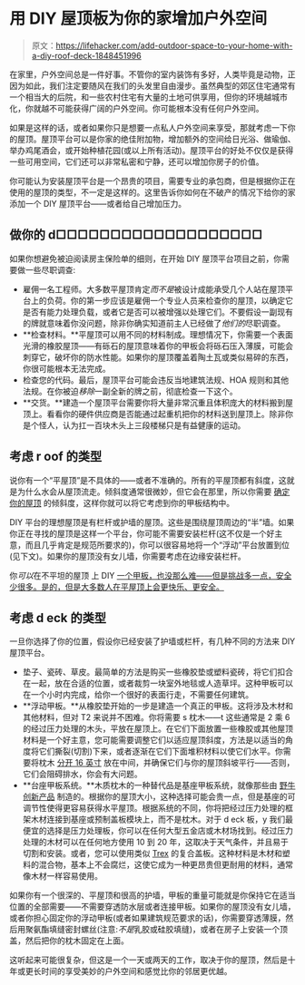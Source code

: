 # 用 DIY 屋顶板为你的家增加户外空间

> 原文：<https://lifehacker.com/add-outdoor-space-to-your-home-with-a-diy-roof-deck-1848451996>

在家里，户外空间总是一件好事。不管你的室内装饰有多好，人类毕竟是动物，正因为如此，我们注定要随风在我们的头发里自由漫步。虽然典型的郊区住宅通常有一个相当大的后院，和一些农村住宅有大量的土地可供享用，但你的环境越城市化，你就越不可能获得广阔的户外空间。你可能根本没有任何户外空间。



如果是这样的话，或者如果你只是想要一点私人户外空间来享受，那就考虑一下你的屋顶。屋顶平台可以是你家的绝佳附加物，增加额外的空间给日光浴、做瑜伽、举办鸡尾酒会，或开始种植花园(或以上所有活动)。屋顶平台的好处不仅仅是获得一些可用空间，它们还可以非常私密和宁静，还可以增加你房子的价值。

你可能认为安装屋顶平台是一个昂贵的项目，需要专业的承包商，但是根据你正在使用的屋顶的类型，不一定是这样的。这里告诉你如何在不破产的情况下给你的家添加一个 DIY 屋顶平台——或者给自己增加压力。

## 做你的 d□□□□□□□□□□□□□□□□□□□

如果你想避免被迫阅读房主保险单的细则，在开始 DIY 屋顶平台项目之前，你需要做一些尽职调查:

*   雇佣一名工程师。大多数平屋顶肯定*而不是*被设计成能承受几个人站在屋顶平台上的负荷。你的第一步应该是雇佣一个专业人员来检查你的屋顶，以确定它是否有能力处理负载，或者它是否可以被增强以处理它们。不要假设一副现有的牌就意味着你没问题，除非你确实知道前主人已经做了*他们的*尽职调查。
*   **检查材料。**平屋顶可以用不同的材料制成。理想情况下，你需要一个表面光滑的橡胶屋顶——有砾石的屋顶意味着你的甲板会将砾石压入薄膜，可能会刺穿它，破坏你的防水性能。如果你的屋顶覆盖着陶土瓦或类似易碎的东西，你很可能根本无法完成。
*   检查您的代码。最后，屋顶平台可能会违反当地建筑法规、HOA 规则和其他法规。在你被迫*移除*一副全新的牌之前，彻底检查一下这个。
*   **交货。**建造一个屋顶平台需要你将大量非常沉重且体积庞大的材料搬到屋顶上。看看你的硬件供应商是否能通过起重机把你的材料送到屋顶上。除非你是个怪人，认为扛一百块木头上三段楼梯只是有益健康的运动。

## 考虑 r oof 的类型

说你有一个“平屋顶”是不具体的——或者不准确的。所有的平屋顶都有斜度，这就是为什么水会从屋顶流走。倾斜度通常很微妙，但它会在那里，所以你需要 [确定你的屋顶](https://www.hunker.com/13402553/the-proper-angle-for-water-runoff-on-a-flat-roof) 的倾斜度，这样你就可以将它考虑到你的甲板结构中。

DIY 平台的理想屋顶是有栏杆或护墙的屋顶。这些是围绕屋顶周边的“半”墙。如果你正在寻找的屋顶是这样一个平台，你可能不需要安装栏杆(这不仅是一个好主意，而且几乎肯定是规范所要求的)，你可以很容易地将一个“浮动”平台放置到位(见下文)。如果你的屋顶没有女儿墙，你需要考虑在边缘安装栏杆。

你*可以*在不平坦的屋顶 上 DIY [一个甲板，也没那么难——但是挑战多一点，安全少很多。是的，但是大多数人在平屋顶上会更快乐、更安全。](https://www.youtube.com/watch?v=IVTDK9rwy-U)

## 考虑 d eck 的类型

一旦你选择了你的位置，假设你已经安装了护墙或栏杆，有几种不同的方法来 DIY 屋顶平台。

*   垫子、瓷砖、草皮。最简单的方法是购买一些橡胶垫或塑料瓷砖，将它们扣合在一起，放在合适的位置，或者裁剪一块室外地毯或人造草坪。这种甲板可以在一个小时内完成，给你一个很好的表面行走，不需要任何建筑。
*   **浮动甲板。**从橡胶垫开始的一步是建造一个真正的甲板。这将涉及木材和其他材料，但对 T2 来说并不困难。你将需要 s 枕木——t 这些通常是 2 乘 6 的经过压力处理的木头，平放在屋顶上。在它们下面放置一些橡胶或其他屋顶材料是一个好主意，您可能需要调整它们以适应屋顶斜度，方法是以适当的角度将它们撕裂(切割)下来，或者逐渐在它们下面堆积材料以使它们水平。你需要将枕木 [分开 16 英寸](https://www.bhg.com/home-improvement/flooring/installation-how-to/how-to-install-sleeper-floor-frame/) 放在中间，并确保它们与你的屋顶斜坡平行——否则，它们会阻碍排水，你会有大问题。
*   **台座甲板系统。**木质枕木的一种替代品是基座甲板系统，就像那些由 [野牛创新产品](https://bisonip.com/bison-products/) 制造的。根据你的屋顶大小，这种选择可能会贵一点，但是基座的可调节性使得更容易获得水平屋顶。根据系统的不同，你将把经过压力处理的框架木材连接到基座或预制盖板模块上，而不是枕木。对于 d eck 板，y 我们最便宜的选择是压力处理板，你可以在任何大型五金店或木材场找到。经过压力处理的木材可以在任何地方使用 10 到 20 年，这取决于天气条件，并且易于切割和安装。或者，您可以使用类似 [Trex](https://www.trex.com/) 的复合盖板。这种材料是木材和塑料的混合物，基本上不会腐烂，这使它成为一种更昂贵但更耐用的材料，通常像木材一样容易使用。

如果你有一个很深的、平屋顶和很高的护墙，甲板的重量可能就是你保持它在适当位置的全部需要——不需要穿透防水层或者连接甲板。如果你的屋顶没有女儿墙，或者你担心固定你的浮动甲板(或者如果建筑规范要求的话)，你需要穿透薄膜，然后用聚氨酯填缝密封螺丝(注意:*不是*乳胶或硅胶填缝)，或者在房子上安装一个顶盖，然后把你的枕木固定在上面。

这听起来可能很复杂，但这是一个一天或两天的工作，取决于你的屋顶，然后是十年或更长时间的享受美妙的户外空间和感觉比你的邻居更优越。